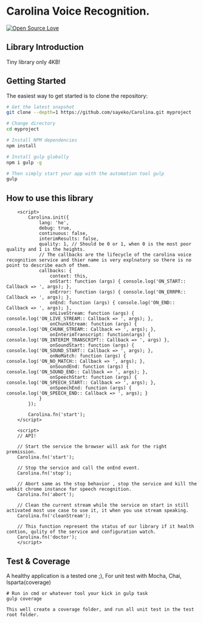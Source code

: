 # Carolina Voice Recognition.

[![Open Source Love](https://badges.frapsoft.com/os/v1/open-source.svg?v=103)](https://github.com/ellerbrock/open-source-badge/)


Library Introduction
---------------
Tiny library only 4KB!


Getting Started
---------------

The easiest way to get started is to clone the repository:

```bash
# Get the latest snapshot
git clone --depth=1 https://github.com/sayeko/Carolina.git myproject

# Change directory
cd myproject

# Install NPM dependencies
npm install

# Install gulp globally
npm i gulp -g

# Then simply start your app with the automation tool gulp
gulp
```

How to use this library
---------------
```
    <script>
        Carolina.init({
            lang: 'he',
            debug: true,
            continuous: false,
            interimResults: false,
            quality: 1, // Should be 0 or 1, when 0 is the most poor quality and 1 is the heights.
            // The callbacks are the lifecycle of the carolina voice recognition service and thier name is very explnatory so there is no point to describe each of them.
            callbacks: {
                context: this,
                onStart: function (args) { console.log('ON_START:: Callback => ', args); },
                onError: function (args) { console.log('ON_ERRPR:: Callback => ', args); },
                onEnd: function (args) { console.log('ON_END:: Callback => ', args); },
                onLiveStream: function (args) { console.log('ON_LIVE_STREAM:: Callback => ', args); },
                onChunkStream: function (args) { console.log('ON_CHUNK_STREAM:: Callback => ', args); },
                onInterimTranscript: function(args) { console.log('ON_INTERIM_TRANSCRIPT:: Callback => ', args) },
                onSoundStart: function (args) { console.log('ON_SOUND_START:: Callback => ', args); },
                onNoMatch: function (args) { console.log('ON_NO_MATCH:: Callback => ', args); },
                onSoundEnd: function (args) { console.log('ON_SOUND_END:: Callback => ', args); },
                onSpeechStart: function (args) { console.log('ON_SPEECH_START:: Callback => ', args); },
                onSpeechEnd: function (args) { console.log('ON_SPEECH_END:: Callback => ', args); }
            }
        });

        Carolina.fn('start');
    </script>

    <script>
    // API!

    // Start the service the browser will ask for the right premission.
    Carolina.fn('start');

    // Stop the service and call the onEnd event.
    Carolina.fn('stop');

    // Abort same as the stop behavior , stop the service and kill the webkit chrome instance for speech recognition.
    Carolina.fn('abort');

    // Clean the current stream while the service on start in still activated most use case to use it, it when you use stream speaking.
    Carolina.fn('cleanStream');

    // This function represent the status of our library if it health contion, qulity of the service and configuration watch.
    Carolina.fn('doctor');
    </script>
```

Test & Coverage
---------------

A healthy application is a tested one ;),
For unit test with Mocha, Chai, Isparta(coverage)

```gulp
# Run in cmd or whatever tool your kick in gulp task
gulp coverage

This well create a coverage folder, and run all unit test in the test root folder.
```